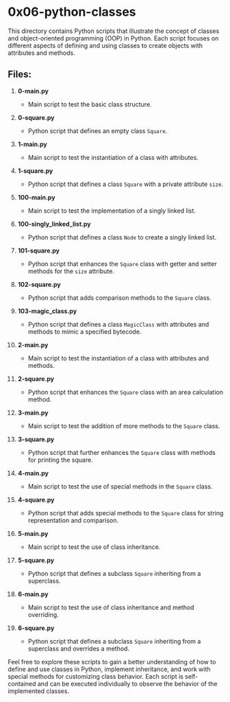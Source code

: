 # 0x06-python-classes

This directory contains Python scripts that illustrate the concept of classes and object-oriented programming (OOP) in Python. Each script focuses on different aspects of defining and using classes to create objects with attributes and methods.

## Files:

1. **0-main.py**
   - Main script to test the basic class structure.

2. **0-square.py**
   - Python script that defines an empty class `Square`.

3. **1-main.py**
   - Main script to test the instantiation of a class with attributes.

4. **1-square.py**
   - Python script that defines a class `Square` with a private attribute `size`.

5. **100-main.py**
   - Main script to test the implementation of a singly linked list.

6. **100-singly_linked_list.py**
   - Python script that defines a class `Node` to create a singly linked list.

7. **101-square.py**
   - Python script that enhances the `Square` class with getter and setter methods for the `size` attribute.

8. **102-square.py**
   - Python script that adds comparison methods to the `Square` class.

9. **103-magic_class.py**
   - Python script that defines a class `MagicClass` with attributes and methods to mimic a specified bytecode.

10. **2-main.py**
    - Main script to test the instantiation of a class with attributes and methods.

11. **2-square.py**
    - Python script that enhances the `Square` class with an area calculation method.

12. **3-main.py**
    - Main script to test the addition of more methods to the `Square` class.

13. **3-square.py**
    - Python script that further enhances the `Square` class with methods for printing the square.

14. **4-main.py**
    - Main script to test the use of special methods in the `Square` class.

15. **4-square.py**
    - Python script that adds special methods to the `Square` class for string representation and comparison.

16. **5-main.py**
    - Main script to test the use of class inheritance.

17. **5-square.py**
    - Python script that defines a subclass `Square` inheriting from a superclass.

18. **6-main.py**
    - Main script to test the use of class inheritance and method overriding.

19. **6-square.py**
    - Python script that defines a subclass `Square` inheriting from a superclass and overrides a method.

Feel free to explore these scripts to gain a better understanding of how to define and use classes in Python, implement inheritance, and work with special methods for customizing class behavior. Each script is self-contained and can be executed individually to observe the behavior of the implemented classes.